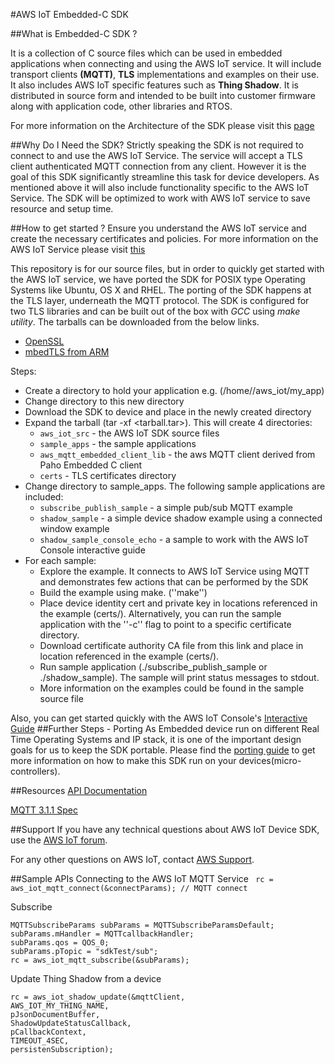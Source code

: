 #AWS IoT Embedded-C SDK

##What is Embedded-C SDK ?

It is a collection of C source files which can be used in embedded applications when connecting and using the AWS IoT service. It will include transport clients **(MQTT)**, **TLS** implementations and examples on their use. It also includes AWS IoT specific features such as **Thing Shadow**. It is distributed in source form and intended to be built into customer firmware along with application code, other libraries and RTOS. 

For more information on the Architecture of the SDK please visit this [page](https://doxygenlink)

##Why Do I Need the SDK?
Strictly speaking the SDK is not required to connect to and use the AWS IoT Service. The service will accept a TLS client authenticated MQTT connection from any client.  However it is the goal of this SDK significantly streamline this task for device developers.  As mentioned above it will also include functionality specific to the AWS IoT Service. The SDK will be optimized to work with AWS IoT service to save resource and setup time.

##How to get started ?
Ensure you understand the AWS IoT service and create the necessary certificates and policies. For more information on the AWS IoT Service please visit [this](https://aws.amazon.com/iot)

This repository is for our source files, but in order to quickly get started with the AWS IoT service, we have ported the SDK for POSIX type Operating Systems like Ubuntu, OS X and RHEL. The porting of the SDK happens at the TLS layer, underneath the MQTT protocol. The SDK is configured for two TLS libraries and can be built out of the box with *GCC* using *make utility*. The tarballs can be downloaded from the below links.

* [OpenSSL](https://s3bucket)
* [mbedTLS from ARM](https://s3bucket)

Steps:

 * Create a directory to hold your application e.g. (/home/<user>/aws_iot/my_app)
 * Change directory to this new directory
 * Download the SDK to device and place in the newly created directory
 * Expand the tarball (tar -xf <tarball.tar>).  This will create 4 directories:
 	* `aws_iot_src` - the AWS IoT SDK source files
 	* `sample_apps` - the sample applications
 	* `aws_mqtt_embedded_client_lib` - the aws MQTT client derived from Paho Embedded C client
 	* `certs` - TLS certificates directory
 * Change directory to sample_apps.  The following sample applications are included:
 	* `subscribe_publish_sample` - a simple pub/sub MQTT example
 	* `shadow_sample` - a simple device shadow example using a connected window example
 	* `shadow_sample_console_echo` - a sample to work with the AWS IoT Console interactive guide
 * For each sample:
 	* Explore the example.  It connects to AWS IoT Service using MQTT and demonstrates few actions that can be performed by the SDK
 	* Build the example using make.  (''make'')
 	* Place device identity cert and private key in locations referenced in the example (certs/).  Alternatively, you can run the sample application with the ''-c'' flag to point to a specific certificate directory.
 	* Download certificate authority CA file from this link and place in location referenced in the example (certs/).
 	* Run sample application (./subscribe_publish_sample or ./shadow_sample).  The sample will print status messages to stdout.
 	* More information on the examples could be found in the sample source file


Also, you can get started quickly with the AWS IoT Console's [Interactive Guide](https://aws.amazon.com/interactive)
##Further Steps - Porting
As Embedded device run on different Real Time Operating Systems and IP stack, it is one of the important design goals for us to keep the SDK portable. Please find the [porting guide](https://doxygen) to get more information on how to make this SDK run on your devices(micro-controllers).

##Resources
[API Documentation](https://apidoxygen)

[MQTT 3.1.1 Spec](http://docs.oasis-open.org/mqtt/mqtt/v3.1.1/csprd02/mqtt-v3.1.1-csprd02.html)

##Support
If you have any technical questions about AWS IoT Device SDK, use the [AWS IoT forum](https://forums.aws.amazon.com/forum.jspa?forumID=30).

For any other questions on AWS IoT, contact [AWS Support](https://aws.amazon.com/contact-us/).


##Sample APIs
Connecting to the AWS IoT MQTT Service
``` rc = aws_iot_mqtt_connect(&connectParams); // MQTT connect```

Subscribe

```
MQTTSubscribeParams subParams = MQTTSubscribeParamsDefault; 
subParams.mHandler = MQTTcallbackHandler;
subParams.qos = QOS_0;
subParams.pTopic = "sdkTest/sub";
rc = aws_iot_mqtt_subscribe(&subParams);
```


Update Thing Shadow from a device
``` 
rc = aws_iot_shadow_update(&mqttClient,
AWS_IOT_MY_THING_NAME, 
pJsonDocumentBuffer, 
ShadowUpdateStatusCallback,
pCallbackContext, 
TIMEOUT_4SEC, 
persistenSubscription);
```
